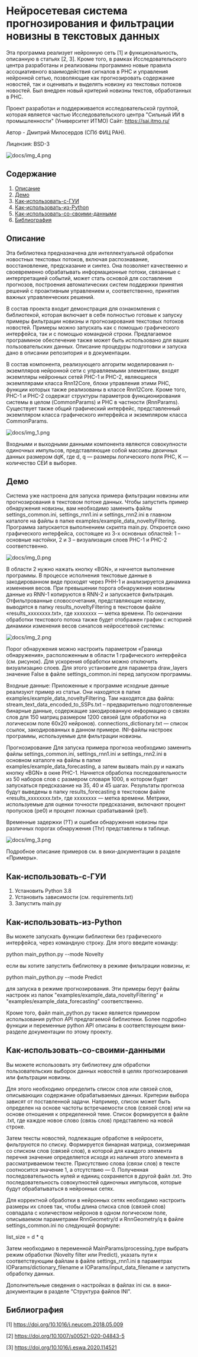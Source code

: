 # Нейросетевая система прогнозирования и фильтрации новизны в текстовых данных

Эта программа реализует нейронную сеть [1] и функциональность, описанную в статьях [2, 3]. Кроме того, в рамках Исследовательского центра разработаны и реализованы программно новые правила ассоциативного взаимодействия сигналов в РНС и управления нейронной сетью, позволяющие как прогнозировать содержание новостей, так и оценивать и выделять новизну из текстовых потоков новостей. Был внедрен новый критерий новизны текстов, обработанных в РНС.

Проект разработан и поддерживается исследовательской группой, которая является частью Исследовательского центра "Сильный ИИ в промышленности" (Университет ИТМО)
Сайт: https://sai.itmo.ru/

Автор - Дмитрий Милосердов (СПб ФИЦ РАН). 

Лицензия: BSD-3

![docs/img_4.png](docs/img_4.png)

## Содержание

1. [Описание](#Описание)
2. [Демо](#Демо)
3. [Как-использовать-с-ГУИ](#Как-использовать-с-ГУИ)
4. [Как-использовать-из-Python](#Как-использовать-из-Python)
5. [Как-использовать-со-своими-данными](#Как-использовать-со-своими-данными)
6. [Библиография](#Библиография)


## Описание
Эта библиотека предназначена для интеллектуальной обработки новостных текстовых потоков, включая распознавание, восстановление, предсказание и синтез. Она позволяет качественно и своевременно обрабатывать информационные потоки, связанные с интерпретацией событий, может стать основой для составления прогнозов, построения автоматических систем поддержки принятия решений с проактивным управлением и, соответственно, принятия важных управленческих решений.

В состав проекта входит демонстрация для ознакомления с библиотекой, которая включает в себя полностью готовые к запуску примеры фильтрации новизны и прогнозирования текстовых потоков новостей. Примеры можно запускать как с помощью графического интерфейса, так и с помощью командной строки. Предлагаемое программное обеспечение также может быть использовано для ваших пользовательских данных. Описание процедуры подготовки и запуска дано в описании репозитория и в документации.

В состав компонента, реализующего алгоритм моделирования n-экземпляров нейронной сети с управляемыми элементами, входят экземпляры нейронных сетей РНС-1 и РНС-2, являющиеся экземплярами класса Rnn12Core, блоки управления этими РНС, функции которых также реализованы в классе Rnn12Core. Кроме того, РНС-1 и РНС-2 содержат структуры параметров функционирования системы в целом (CommonParams) и РНС в частности (RnnParams). Существует также общий графический интерфейс, представленный экземпляром класса графического интерфейса и экземпляром класса CommonParams.

![docs/img_1.png](docs/img_1.png)

Входными и выходными данными компонента являются совокупности одиночных импульсов, представляющие собой массивы двоичных данных размером d*q*K, где d, q — размеры логического поля РНС, K — количество СЕИ в выборке.

## Демо
Система уже настроена для запуска примера фильтрации новизны или прогнозирования в текстовом потоке данных.
Чтобы запустить пример обнаружения новизны, вам необходимо заменить файлы settings_common.ini, settings_rnn1.ini и settings_rnn2.ini в главном каталоге на файлы в папке examples/example_data_noveltyFiltering.
Программа запускается выполнением скрипта main.py. Откроется окно графического интерфейса, состоящее из 3-х основных областей: 1 – основные настойки, 2 и 3 – визуализация слоев РНС-1 и РНС-2 соответственно.

![docs/img_0.png](docs/img_0.png)


В области 2 нужно нажать кнопку «BGN», и начнется выполнение программы.
В процессе исполнения текстовые данные в закодированном виде проходят через РНН-1 и анализируется динамика изменения весов. При превышении порога обнаружения новизны данные из RNN-1 копируются в RNN-2 и запускается фильтрация. Отфильтрованные словосочетания, представляющие новизну, выводятся в папку results_noveltyFiltering в текстовом файле «results_xxxxxxxx.txt», где xxxxxxxx — метка времени. По окончании обработки текстового потока также будет отображен график с историей динамики изменения весов синапсов нейросетевой системы:

![docs/img_2.png](docs/img_2.png)

Порог обнаружения можно настроить параметром «Граница обнаружения», расположенным в области 1 графического интерфейса (см. рисунок).
Для ускорения обработки можно отключить визуализацию слоев. Для этого установите для параметра draw_layers значение False в файле settings_common.ini перед запуском программы.

Входные данные:
Приложенные к программе исходные данные реализуют пример из статьи. Они находятся в папке examples/example_data_noveltyFiltering. Там находятся два файла:
stream_text_data_encoded_to_SSPs.txt – предварительно подготовленные бинарные данные, содержащие закодированную информацию о связях слов для 150 матриц размером 1200 связей (для обработки на логическом поле 60x20 нейронов).
connections_dictionary.txt — список ссылок, закодированных в данном примере.
INI-файлы настроек программы, используемые для фильтрации новизны.

Прогнозирование
Для запуска примера прогноза необходимо заменить файлы settings_common.ini, settings_rnn1.ini и settings_rnn2.ini в основном каталоге на файлы в папке examples/example_data_forecasting, а затем вызвать main.py и нажать кнопку «BGN» в окне РНС-1. Начнется обработка последовательности из 50 наборов слов с размером словаря 1000, в котором будет запускаться предсказание на 35, 40 и 45 шагах. Результаты прогноза будут выведены в папку results_forecasting в текстовом файле «results_xxxxxxxx.txt», где xxxxxxxx — метка времени.
Метрики, используемые для оценки точности предсказания, включают процент пропусков (pe0) и процент ложных срабатываний (pe1).

Временные задержки (?T) и ошибки обнаружения новизны при различных порогах обнаружения (Thr) представлены в таблице.

![docs/img_3.png](docs/img_3.png)

Подробное описание примеров см. в вики-документации в разделе «Примеры».

## Как-использовать-с-ГУИ

1. Установить Python 3.8
2. Установить зависимости (см. requirements.txt)
3. Запустить main.py

## Как-использовать-из-Python

Вы можете запускать функции библиотеки без графического интерфейса, через командную строку. Для этого введите команду:

python main_python.py --mode Novelty

если вы хотите запустить библиотеку в режиме фильтрации новизны, и:

python main_python.py --mode Predict

для запуска в режиме прогнозирования. Эти примеры берут файлы настроек из папок "examples/example_data_noveltyFiltering" и "examples/example_data_forecasting" соответственно.

Кроме того, файл main_python.py также является примером использования python API предлагаемой библиотеки. Более подробно функции и переменные python API описаны в соответствующем вики-разделе документации по этому проекту.

## Как-использовать-со-своими-данными

Вы можете использовать эту библиотеку для обработки пользовательских выборок данных новостей в целях прогнозирования или фильтрации новизны.

Для этого необходимо определить список слов или связей слов, описывающих содержание обрабатываемых данных. Критерии выбора зависят от поставленной задачи. Например, список может быть определен на основе частоты встречаемости слов (связей слов) или на основе отношения к определенной теме. Список формируется в файле .txt, где каждое новое слово (связь слов) представлено на новой строке.

Затем тексты новостей, подлежащие обработке в нейросети, фильтруются по списку. Формируется бинарная матрица, соизмеримая со списком слов (связей слов), в которой для каждого элемента перечня значение определяется исходя из наличия этого элемента в рассматриваемом тексте. Присутствию слова (связи слов) в тексте соотносится значение 1, а отсутствию — 0. Полученная последовательность нулей и единиц сохраняется в другой файл .txt. Это последовательность совокупностей одиночных импульсов, которые будут обрабатываться в нейронных сетях.

Для корректной обработки в нейронных сетях необходимо настроить размеры их слоев так, чтобы длина списка слов (связей слов) совпадала с количеством нейронов в одном логическом поле, описываемом параметрами RnnGeometry/d и RnnGeometry/q в файле settings_common.ini по следующей формуле:

list_size = d * q

Затем необходимо в переменной MainParams/processing_type выбрать режим обработки (Novelty filter или Predict), указать пути к соответствующим файлам в файле settings_rnn1.ini в параметрах IOParams/dictionary_filename и IOParams/input_data_filename и запустить обработку данных.

Дополнительные сведения о настройках в файлах ini см. в вики-документации в разделе "Структура файлов INI".

## Библиография

[1] https://doi.org/10.1016/j.neucom.2018.05.009

[2] https://doi.org/10.1007/s00521-020-04843-5

[3] https://doi.org/10.1016/j.eswa.2020.114521


